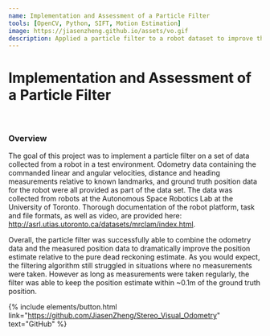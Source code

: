```yaml
---
name: Implementation and Assessment of a Particle Filter 
tools: [OpenCV, Python, SIFT, Motion Estimation]
image: https://jiasenzheng.github.io/assets/vo.gif
description: Applied a particle filter to a robot dataset to improve the position estimate of the robot. 
---
```


# Implementation and Assessment of a Particle Filter 
<br>

### Overview
The goal of this project was to implement a particle filter on a set of data collected from a robot in a test environment. Odometry data containing the commanded linear and angular velocities, distance and heading measurements relative to known landmarks, and ground truth position data for the robot were all provided as part of the data set. The data was collected from robots at the Autonomous Space Robotics Lab at the University of Toronto. Thorough documentation of the robot platform, task and file formats, as well as video, are provided here: http://asrl.utias.utoronto.ca/datasets/mrclam/index.html.

Overall, the particle filter was successfully able to combine the odometry data and the measured position data to dramatically improve the position estimate relative to the pure dead reckoning estimate. As you would expect, the filtering algorithm still struggled in situations where no measurements were taken. However as long as measurements were taken regularly, the filter was able to keep the position estimate within ~0.1m of the ground truth position. 






{% include elements/button.html link="https://github.com/JiasenZheng/Stereo_Visual_Odometry" text="GitHub" %}
</p>